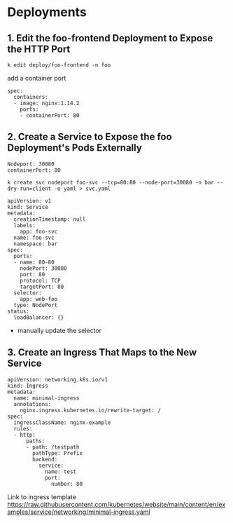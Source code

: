 # Deployments 

## 1. Edit the foo-frontend Deployment to Expose the HTTP Port

```
k edit deploy/foo-frontend -n foo
```

add a container port 
```
spec:
  containers:
  - image: nginx:1.14.2
    ports:
    - containerPort: 80

```

## 2. Create a Service to Expose the foo Deployment's Pods Externally
    Nodeport: 30080
    containerPort: 80

```
k create svc nodeport foo-svc --tcp=80:80 --node-port=30080 -n bar --dry-run=client -o yaml > svc.yaml
```

```
apiVersion: v1
kind: Service
metadata:
  creationTimestamp: null
  labels:
    app: foo-svc
  name: foo-svc
  namespace: bar
spec:
  ports:
  - name: 80-80
    nodePort: 30080
    port: 80
    protocol: TCP
    targetPort: 80
  selector:
    app: web-foo
  type: NodePort
status:
  loadBalancer: {}
```

- manually update the selector 

## 3. Create an Ingress That Maps to the New Service

```
apiVersion: networking.k8s.io/v1
kind: Ingress
metadata:
  name: minimal-ingress
  annotations:
    nginx.ingress.kubernetes.io/rewrite-target: /
spec:
  ingressClassName: nginx-example
  rules:
  - http:
      paths:
      - path: /testpath
        pathType: Prefix
        backend:
          service:
            name: test
            port:
              number: 80
```
Link to ingress template 
https://raw.githubusercontent.com/kubernetes/website/main/content/en/examples/service/networking/minimal-ingress.yaml